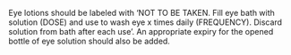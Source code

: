 Eye lotions should be labeled with ‘NOT TO BE TAKEN. Fill eye bath with solution (DOSE) and use to wash eye x times daily (FREQUENCY). Discard solution from bath after each use’. 
An appropriate expiry for the opened bottle of eye solution should also be added. 
